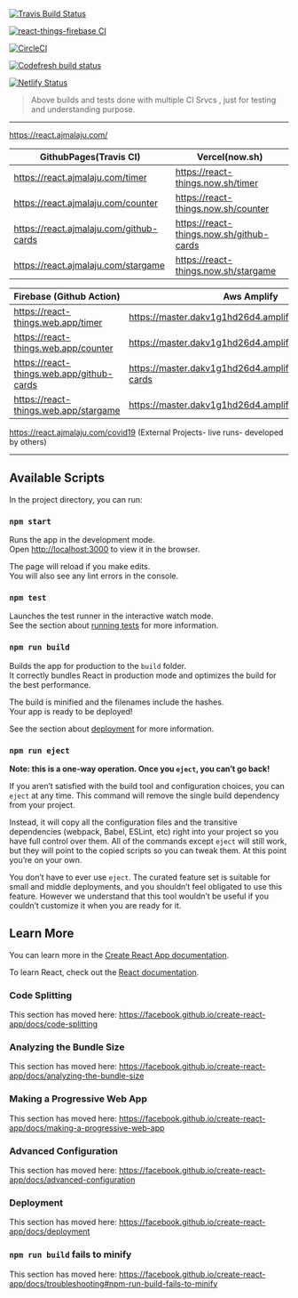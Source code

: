 
[![Travis Build Status](https://travis-ci.org/Ajuajmal/react-things.svg?branch=master)](https://travis-ci.org/Ajuajmal/react-things)

[![react-things-firebase CI](https://github.com/Ajuajmal/react-things/workflows/react-things-firebase%20CI/badge.svg)](https://github.com/Ajuajmal/react-things/actions?query=workflow%3A%22react-things-firebase+CI%22)

[![CircleCI](https://circleci.com/gh/Ajuajmal/react-things.svg?style=svg)](https://circleci.com/gh/Ajuajmal/react-things/)

[![Codefresh build status]( https://g.codefresh.io/api/badges/pipeline/ingle/react-things?type=cf-2)]( https://g.codefresh.io/public/accounts/ingle/pipelines/5eac47cf37d7c84d724b6f38)

[![Netlify Status](https://api.netlify.com/api/v1/badges/122a8d63-5941-4926-866e-c0324b8e9bef/deploy-status)](https://app.netlify.com/sites/eager-blackwell-0dfc84/deploys)

>Above builds and tests done with multiple CI Srvcs , just for testing and understanding purpose.

---
https://react.ajmalaju.com/

| GithubPages(Travis CI)                    | Vercel(now.sh)                            |
| -------------                             | -------------                             |
| https://react.ajmalaju.com/timer          | https://react-things.now.sh/timer         |
| https://react.ajmalaju.com/counter        | https://react-things.now.sh/counter       |          
| https://react.ajmalaju.com/github-cards   | https://react-things.now.sh/github-cards  |
| https://react.ajmalaju.com/stargame       | https://react-things.now.sh/stargame      |


| Firebase (Github Action)                  | Aws Amplify                                               |
| -----                                     | -----------                                               |
| https://react-things.web.app/timer        | https://master.dakv1g1hd26d4.amplifyapp.com/timer         |
| https://react-things.web.app/counter      | https://master.dakv1g1hd26d4.amplifyapp.com/counter       |
| https://react-things.web.app/github-cards | https://master.dakv1g1hd26d4.amplifyapp.com/github-cards  |
| https://react-things.web.app/stargame     | https://master.dakv1g1hd26d4.amplifyapp.com/stargame      |


https://react.ajmalaju.com/covid19 (External Projects- live runs- developed by others)



---
## Available Scripts

In the project directory, you can run:

### `npm start`

Runs the app in the development mode.<br />
Open [http://localhost:3000](http://localhost:3000) to view it in the browser.

The page will reload if you make edits.<br />
You will also see any lint errors in the console.

### `npm test`

Launches the test runner in the interactive watch mode.<br />
See the section about [running tests](https://facebook.github.io/create-react-app/docs/running-tests) for more information.

### `npm run build`

Builds the app for production to the `build` folder.<br />
It correctly bundles React in production mode and optimizes the build for the best performance.

The build is minified and the filenames include the hashes.<br />
Your app is ready to be deployed!

See the section about [deployment](https://facebook.github.io/create-react-app/docs/deployment) for more information.

### `npm run eject`

**Note: this is a one-way operation. Once you `eject`, you can’t go back!**

If you aren’t satisfied with the build tool and configuration choices, you can `eject` at any time. This command will remove the single build dependency from your project.

Instead, it will copy all the configuration files and the transitive dependencies (webpack, Babel, ESLint, etc) right into your project so you have full control over them. All of the commands except `eject` will still work, but they will point to the copied scripts so you can tweak them. At this point you’re on your own.

You don’t have to ever use `eject`. The curated feature set is suitable for small and middle deployments, and you shouldn’t feel obligated to use this feature. However we understand that this tool wouldn’t be useful if you couldn’t customize it when you are ready for it.

## Learn More

You can learn more in the [Create React App documentation](https://facebook.github.io/create-react-app/docs/getting-started).

To learn React, check out the [React documentation](https://reactjs.org/).

### Code Splitting

This section has moved here: https://facebook.github.io/create-react-app/docs/code-splitting

### Analyzing the Bundle Size

This section has moved here: https://facebook.github.io/create-react-app/docs/analyzing-the-bundle-size

### Making a Progressive Web App

This section has moved here: https://facebook.github.io/create-react-app/docs/making-a-progressive-web-app

### Advanced Configuration

This section has moved here: https://facebook.github.io/create-react-app/docs/advanced-configuration

### Deployment

This section has moved here: https://facebook.github.io/create-react-app/docs/deployment

### `npm run build` fails to minify

This section has moved here: https://facebook.github.io/create-react-app/docs/troubleshooting#npm-run-build-fails-to-minify
